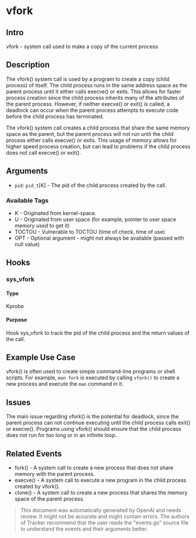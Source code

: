
# vfork

## Intro
vfork - system call used to make a copy of the current process

## Description
The vfork() system call is used by a program to create a copy (child process) of itself. The child process runs in the same address space as the parent process until it either calls execve() or exits. This allows for faster process creation since the child process inherits many of the attributes of the parent process. However, if neither execve() or exit() is called, a deadlock can occur when the parent process attempts to execute code before the child process has terminated.

The vfork() system call creates a child process that share the same memory space as the parent, but the parent process will not run until the child process either calls execve() or exits. This usage of memory allows for higher speed process creation, but can lead to problems if the child process does not call execve() or exit().

## Arguments
* `pid`: `pid_t`[K] - The pid of the child process created by the call.
 
### Available Tags
* K - Originated from kernel-space.
* U - Originated from user space (for example, pointer to user space memory used to get it)
* TOCTOU - Vulnerable to TOCTOU (time of check, time of use)
* OPT - Optional argument - might not always be available (passed with null value)

## Hooks
### sys_vfork
#### Type
Kprobe
#### Purpose
Hook sys_vfork to track the pid of the child process and the return values of the call.

## Example Use Case
vfork() is often used to create simple command-line programs or shell scripts. For example, ```man fork``` is executed by calling ```vfork()``` to create a new process and execute the ```man``` command in it.

## Issues
The main issue regarding vfork() is the potential for deadlock, since the parent process can not continue executing until the child process calls exit() or execve(). Programs using vfork() should ensure that the child process does not run for too long or in an infinite loop.

## Related Events
* fork() - A system call to create a new process that does not share memory with the parent process.
* execve() - A system call to execute a new program in the child process created by vfork().
* clone() - A system call to create a new process that shares the memory space of the parent process.

> This document was automatically generated by OpenAI and needs review. It might
> not be accurate and might contain errors. The authors of Tracker recommend that
> the user reads the "events.go" source file to understand the events and their
> arguments better.

